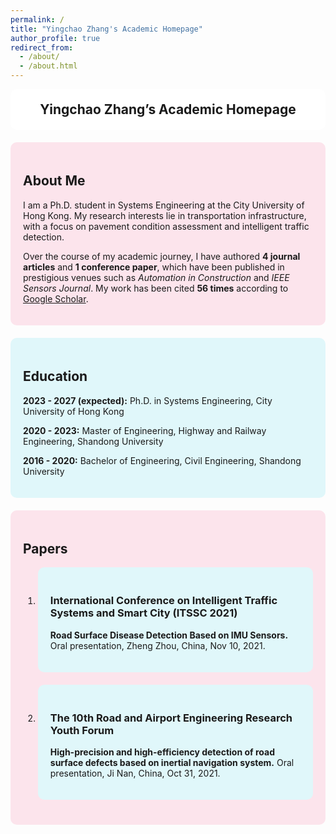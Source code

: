 ```yaml
---
permalink: /
title: "Yingchao Zhang's Academic Homepage"
author_profile: true
redirect_from: 
  - /about/
  - /about.html
---
```


<style>
    .header {
        background-color: white;
        padding: 20px;
        border-radius: 10px;
        margin-bottom: 20px;
        text-align: center;
        font-size: 1.5em;
        font-weight: bold;
    }
    .section {
        padding: 20px;
        border-radius: 10px;
        margin-bottom: 20px;
    }
    .section:nth-child(odd) {
        background-color: #e0f7fa;
    }
    .section:nth-child(even) {
        background-color: #fce4ec;
    }
</style>

<div class="header">
    Yingchao Zhang’s Academic Homepage
</div>

<div class="section">
    <h2>About Me</h2>
    <p>I am a Ph.D. student in Systems Engineering at the City University of Hong Kong. My research interests lie in transportation infrastructure, with a focus on pavement condition assessment and intelligent traffic detection.</p>
    <p>Over the course of my academic journey, I have authored <strong>4 journal articles</strong> and <strong>1 conference paper</strong>, which have been published in prestigious venues such as <em>Automation in Construction</em> and <em>IEEE Sensors Journal</em>. My work has been cited <strong>56 times</strong> according to <a href="https://scholar.google.com">Google Scholar</a>.</p>
</div>

<div class="section">
    <h2>Education</h2>
    <p><strong>2023 - 2027 (expected):</strong> Ph.D. in Systems Engineering, City University of Hong Kong</p>
    <p><strong>2020 - 2023:</strong> Master of Engineering, Highway and Railway Engineering, Shandong University</p>
    <p><strong>2016 - 2020:</strong> Bachelor of Engineering, Civil Engineering, Shandong University</p>
</div>

<div class="section">
    <h2>Papers</h2>
    <ol>
        <li>
            <div class="section">
                <h3>International Conference on Intelligent Traffic Systems and Smart City (ITSSC 2021)</h3>
                <p><strong>Road Surface Disease Detection Based on IMU Sensors.</strong> Oral presentation, Zheng Zhou, China, Nov 10, 2021.</p>
            </div>
        </li>
        <li>
            <div class="section">
                <h3>The 10th Road and Airport Engineering Research Youth Forum</h3>
                <p><strong>High-precision and high-efficiency detection of road surface defects based on inertial navigation system.</strong> Oral presentation, Ji Nan, China, Oct 31, 2021.</p>
            </div>
        </li>
    </ol>
</div>
